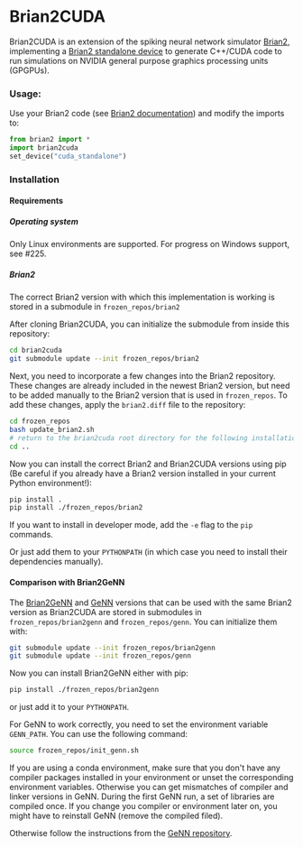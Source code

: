 
Brian2CUDA
==========

Brian2CUDA is an extension of the spiking neural network simulator [Brian2](https://github.com/brian-team/brian2), implementing a [Brian2 standalone device](http://brian2.readthedocs.io/en/stable/developer/devices.html) to generate C++/CUDA code to run simulations on NVIDIA general purpose graphics processing units (GPGPUs).

### Usage: 
Use your Brian2 code (see [Brian2 documentation](http://brian2.readthedocs.io/en/stable/index.html)) and modify the imports to:
```python
from brian2 import *
import brian2cuda
set_device("cuda_standalone")
```

### Installation
#### Requirements

##### Operating system
Only Linux environments are supported. For progress on Windows support, see #225.

##### Brian2
The correct Brian2 version with which this implementation is working is stored in a submodule in `frozen_repos/brian2` 

After cloning Brian2CUDA, you can initialize the submodule from inside this repository:

```bash
cd brian2cuda
git submodule update --init frozen_repos/brian2
```

Next, you need to incorporate a few changes into the Brian2 repository. These
changes are already included in the newest Brian2 version, but need to be
added manually to the Brian2 version that is used in `frozen_repos`. To add
these changes, apply the `brian2.diff` file to the repository:
```bash
cd frozen_repos
bash update_brian2.sh
# return to the brian2cuda root directory for the following installation
cd ..
```

Now you can install the correct Brian2 and Brian2CUDA versions using pip (Be careful if you already have a Brian2 version installed in your current Python environment!):
```bash
pip install .
pip install ./frozen_repos/brian2
```

If you want to install in developer mode, add the `-e` flag to the `pip` commands.

Or just add them to your `PYTHONPATH` (in which case you need to install their dependencies manually).

#### Comparison with Brian2GeNN

The [Brian2GeNN](https://github.com/brian-team/brian2genn) and
[GeNN](https://github.com/genn-team/genn) versions that can be used with the
same Brian2 version as Brian2CUDA are stored in submodules in
`frozen_repos/brian2genn` and `frozen_repos/genn`. You can initialize them
with:
```bash
git submodule update --init frozen_repos/brian2genn
git submodule update --init frozen_repos/genn
```
Now you can install Brian2GeNN either with pip:
```bash
pip install ./frozen_repos/brian2genn
```
or just add it to your `PYTHONPATH`.

For GeNN to work correctly, you need to set the environment variable `GENN_PATH`. You can use the following command:
```bash
source frozen_repos/init_genn.sh
```

If you are using a conda environment, make sure that you don't have any
compiler packages installed in your environment or unset the corresponding
environment variables. Otherwise you can get mismatches of compiler and linker
versions in GeNN. During the first GeNN run, a set of libraries are compiled
once. If you change you compiler or environment later on, you might have to
reinstall GeNN (remove the compiled filed).

Otherwise follow the instructions from the [GeNN repository](https://github.com/genn-team/genn).
